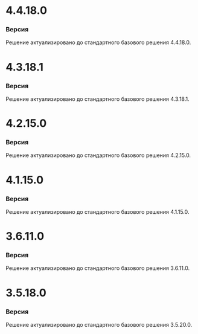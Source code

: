 # 4.4.18.0

### Версия

Решение актуализировано до стандартного базового решения 4.4.18.0.

# 4.3.18.1

### Версия

Решение актуализировано до стандартного базового решения 4.3.18.1.

# 4.2.15.0

### Версия

Решение актуализировано до стандартного базового решения 4.2.15.0.

# 4.1.15.0

### Версия

Решение актуализировано до стандартного базового решения 4.1.15.0.

# 3.6.11.0

### Версия

Решение актуализировано до стандартного базового решения 3.6.11.0.

# 3.5.18.0

### Версия

Решение актуализировано до стандартного базового решения 3.5.20.0.